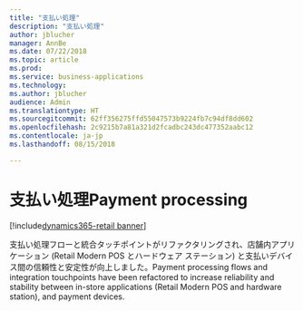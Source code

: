```yaml
---
title: "支払い処理"
description: "支払い処理"
author: jblucher
manager: AnnBe
ms.date: 07/22/2018
ms.topic: article
ms.prod: 
ms.service: business-applications
ms.technology: 
ms.author: jblucher
audience: Admin
ms.translationtype: HT
ms.sourcegitcommit: 62ff356275ffd55047573b9224fb7c94df8dd602
ms.openlocfilehash: 2c9215b7a81a321d2fcadbc243dc477352aabc12
ms.contentlocale: ja-jp
ms.lasthandoff: 08/15/2018

---
```

#  <a name="payment-processing"></a><span data-ttu-id="3fc5d-103">支払い処理</span><span class="sxs-lookup"><span data-stu-id="3fc5d-103">Payment processing</span></span> 

[!include[dynamics365-retail banner](../includes/dynamics365-retail.md)]




<span data-ttu-id="3fc5d-104">支払い処理フローと統合タッチポイントがリファクタリングされ、店舗内アプリケーション (Retail Modern POS とハードウェア ステーション) と支払いデバイス間の信頼性と安定性が向上しました。</span><span class="sxs-lookup"><span data-stu-id="3fc5d-104">Payment processing flows and integration touchpoints have been refactored to increase reliability and stability between in-store applications (Retail Modern POS and hardware station), and payment devices.</span></span> 

